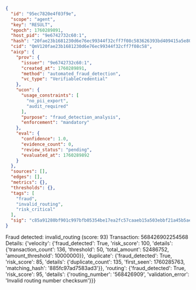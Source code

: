 ```json
{
  "id": "95ec7820e4f03f9e",
  "scope": "agent",
  "key": "RESULT",
  "epoch": 1760289891,
  "host_pid": "9e6742732c60:1",
  "hash": "20fae23b1681230d6e76ec99344f32cff7f08c583626393bd409415a5e809937",
  "cid": "QmV120fae23b1681230d6e76ec99344f32cff7f08c58",
  "aicp": {
    "prov": {
      "issuer": "9e6742732c60:1",
      "created_at": 1760289891,
      "method": "automated_fraud_detection",
      "vc_type": "VerifiableCredential"
    },
    "ucon": {
      "usage_constraints": [
        "no_pii_export",
        "audit_required"
      ],
      "purpose": "fraud_detection_analysis",
      "enforcement": "mandatory"
    },
    "eval": {
      "confidence": 1.0,
      "evidence_count": 0,
      "review_status": "pending",
      "evaluated_at": 1760289892
    }
  },
  "sources": [],
  "edges": [],
  "metrics": {},
  "thresholds": {},
  "tags": [
    "fraud",
    "invalid_routing",
    "risk_critical"
  ],
  "sig": "c85a91280bf901c997bfb05354be17ea2fc57caaeb15a503ebbf21a45b5aedcd"
}
```

Fraud detected: invalid_routing (score: 93)
Transaction: 568426902254568
Details: {'velocity': {'fraud_detected': True, 'risk_score': 100, 'details': {'transaction_count': 136, 'threshold': 50, 'total_amount': 52486752, 'amount_threshold': 10000000}}, 'duplicate': {'fraud_detected': True, 'risk_score': 85, 'details': {'duplicate_count': 135, 'first_seen': 1760285763, 'matching_hash': '885fc97ad7583ad3'}}, 'routing': {'fraud_detected': True, 'risk_score': 95, 'details': {'routing_number': '568426909', 'validation_error': 'Invalid routing number checksum'}}}